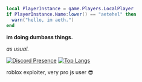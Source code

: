 ```lua
local PlayerInstance = game.Players.LocalPlayer
if PlayerInstance.Name:lower() == "aetehel" then
  warn("hello, im aeth.")
end
``` 
**im doing dumbass things.**

*as usual.*

[![Discord Presence](https://lanyard.cnrad.dev/api/944250655466455044)](https://discord.com/users/944250655466455044)
[![Top Langs](https://github-readme-stats.vercel.app/api/top-langs/?username=VanillaDeveloper)](https://github.com/VanillaDeveloper/VanillaDeveloper)

roblox exploiter, very pro js user 😎
